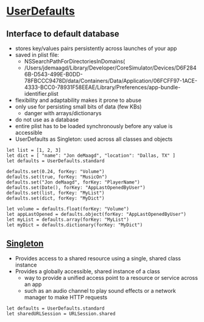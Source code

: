 # [UserDefaults](https://developer.apple.com/documentation/foundation/userdefaults)

## Interface to default database

- stores key/values pairs persistently across launches of your app
- saved in plist file: 
    - NSSearchPathForDirectoriesInDomains(
    - /Users/jdemaagd/Library/Developer/CoreSimulator/Devices/D6F2846B-D543-499E-B0DD-78FBCCC9478D/data/Containers/Data/Application/06FCFF97-1ACE-4333-BCC0-78931F58EEAE/Library/Preferences/app-bundle-identifier.plist
- flexibility and adaptability makes it prone to abuse
- only use for persisting small bits of data (few KBs)
    - danger with arrays/dictionarys
- do not use as a database
- entire plist has to be loaded synchronously before any value is accessible
- UserDefaults as Singleton: used across all classes and objects

```
let list = [1, 2, 3]
let dict = [ "name": "Jon deMaagd", "location": "Dallas, TX" ]
let defaults = UserDefaults.standard

defaults.set(0.24, forKey: "Volume")
defaults.set(true, forKey: "MusicOn")
defaults.set("Jon deMaagd", forKey: "PlayerName")
defaults.set(Date(), forKey: "AppLastOpenedByUser")
defaults.set(list, forKey: "MyList")
defaults.set(dict, forKey: "MyDict")

let volume = defaults.float(forKey: "Volume")
let appLastOpened = defaults.object(forKey: "AppLastOpenedByUser")
let myList = defaults.array(forKey: "MyList")
let myDict = defaults.dictionary(forKey: "MyDict")

```

## [Singleton](https://developer.apple.com/documentation/swift/cocoa_design_patterns/managing_a_shared_resource_using_a_singleton)

- Provides access to a shared resource using a single, shared class instance
- Provides a globally accessible, shared instance of a class
    - way to provide a unified access point to a resource or service across an app
    - such as an audio channel to play sound effects or a network manager to make HTTP requests

```
let defaults = UserDefaults.standard
let sharedURLSession = URLSession.shared
```


